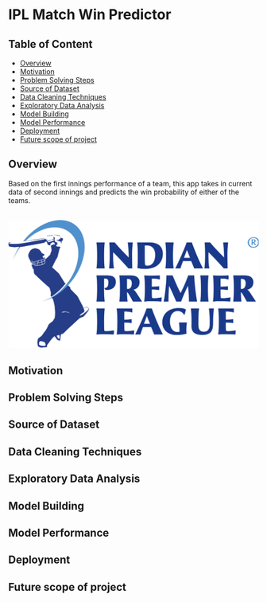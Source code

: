 # IPL Match Win Predictor

## Table of Content
* [Overview](#overview)
* [Motivation](#motivation)
* [Problem Solving Steps](#problem-solving-steps)
* [Source of Dataset](#source-of-dataset)
* [Data Cleaning Techniques](#data-cleaning-techniques)
* [Exploratory Data Analysis](#exploratory-data-analysis)
* [Model Building](#model-building)
* [Model Performance](#model-performance)
* [Deployment](#deployment)
* [Future scope of project](#future-scope-of-project)

## Overview

Based on the first innings performance of a team, this app takes in current data of second innings and predicts the win probability of either of the teams. </br></br>

<img src="img/ipl_logo.png">

## Motivation

## Problem Solving Steps

## Source of Dataset

## Data Cleaning Techniques

## Exploratory Data Analysis

## Model Building

## Model Performance

## Deployment

## Future scope of project
